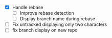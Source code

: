 - [x] Handle rebase
  - [ ] Improve rebase detection
  - [ ] Display branch name during rebase
- [ ] Fix untracked displaying only two characters
- [ ] fix branch display on new repo
